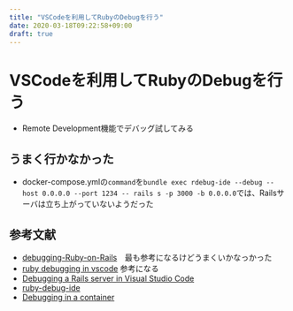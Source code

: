```yaml
---
title: "VSCodeを利用してRubyのDebugを行う"
date: 2020-03-18T09:22:58+09:00
draft: true
---
```


# VSCodeを利用してRubyのDebugを行う

- Remote Development機能でデバッグ試してみる

## うまく行かなかった

- docker-compose.ymlの`command`を`bundle exec rdebug-ide --debug --host 0.0.0.0 --port 1234 -- rails s -p 3000 -b 0.0.0.0`では、Railsサーバは立ち上がっていないようだった

## 参考文献

- [debugging-Ruby-on-Rails](https://github.com/Microsoft/vscode-recipes/tree/master/debugging-Ruby-on-Rails)　最も参考になるけどうまくいかなっかった
- [ruby debugging in vscode](https://dev.to/dnamsons/ruby-debugging-in-vscode-3bkj) 参考になる
- [Debugging a Rails server in Visual Studio Code](https://github.com/microsoft/vscode-recipes/tree/master/debugging-Ruby-on-Rails)
- [ruby-debug-ide](https://github.com/ruby-debug/ruby-debug-ide)
- [Debugging in a container](https://code.visualstudio.com/docs/remote/containers#_debugging-in-a-container)